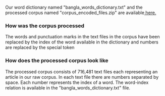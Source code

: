 Our word dictionary named "bangla_words_dictionary.txt" and the processed corpus named "corpus_encoded_files.zip" are available<a href=""> here. </a>
### How was the corpus processed
The words and punctuation marks in the text files in the corpus have been replaced by the index of the word available in the dictionary and numbers are replaced by the special token <NUM>

### How does the processed corpus look like
The processed corpus consists of 716,481 text files each representing an article in our raw corpus. In each text file there are numbers separated by space. Each number represents the index of a word. The word-index relation is available in the "bangla_words_dictionary.txt" file.

